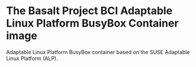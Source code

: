 # The Basalt Project BCI Adaptable Linux Platform BusyBox Container image

Adaptable Linux Platform BusyBox container based on the SUSE Adaptable Linux Platform (ALP).
